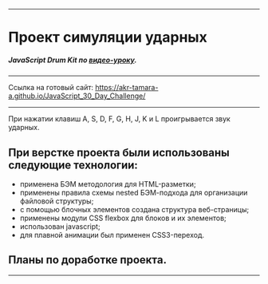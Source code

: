 ***

# Проект симуляции ударных
#####  JavaScript Drum Kit  по [видео-уроку](https://courses.wesbos.com/account/access/5eef9da6055a68151fb7c773/view/194130650).

***

Ссылка на готовый сайт: https://akr-tamara-a.github.io/JavaScript_30_Day_Challenge/

***

При нажатии клавиш A, S, D, F, G, H, J, K и L проигрывается звук ударных.

## При верстке проекта были использованы следующие технологии:

* применена БЭМ методология для HTML-разметки;
* применены правила схемы nested БЭМ-подхода для организации файловой структуры;
* с помощью блочных элементов создана структура веб-страницы;
* применены модули CSS flexbox для блоков и их элементов;
* использован javascript;
* для плавной анимации был применен CSS3-переход.

## Планы по доработке проекта.

***
